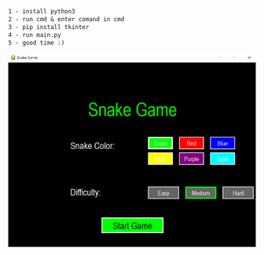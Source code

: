```
1 - install python3
2 - run cmd & enter comand in cmd
3 - pip install tkinter
4 - run main.py
5 - good time :)
```
![IMG_4940](https://github.com/fatemsh/snake_game/blob/main/Untitled.png)
